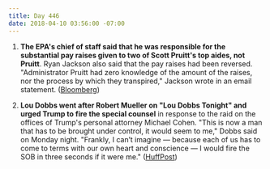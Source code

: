 ```yaml
---
title: Day 446
date: 2018-04-10 03:56:00 -07:00
---
```


1. **The EPA's chief of staff said that he was responsible for the substantial pay raises given to two of Scott Pruitt's top aides, not Pruitt**. Ryan Jackson also said that the pay raises had been reversed. "Administrator Pruitt had zero knowledge of the amount of the raises, nor the process by which they transpired," Jackson wrote in an email statement. ([Bloomberg](https://www.bloomberg.com/news/articles/2018-04-10/epa-chief-of-staff-says-he-not-pruitt-authorized-big-raises))

2. **Lou Dobbs went after Robert Mueller on "Lou Dobbs Tonight" and urged Trump to fire the special counsel** in response to the raid on the offices of Trump's personal attorney Michael Cohen. "This is now a man that has to be brought under control, it would seem to me," Dobbs said on Monday night. "Frankly, I can’t imagine ― because each of us has to come to terms with our own heart and conscience ― I would fire the SOB in three seconds if it were me." ([HuffPost](https://www.huffingtonpost.com/entry/lou-dobbs-fire-robert-mueller_us_5acc2f69e4b07a3485e7af64))